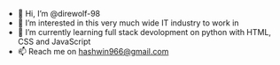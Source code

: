 - 👋 Hi, I’m @direwolf-98
- 👀 I’m interested in this very much wide IT industry to work in
- 🌱 I’m currently learning full stack devolopment on python with HTML, CSS and JavaScript
- 📫 Reach me on hashwin966@gmail.com

<!---
direwolf-98/direwolf-98 is a ✨ special ✨ repository because its `README.md` (this file) appears on your GitHub profile.
You can click the Preview link to take a look at your changes.
--->
